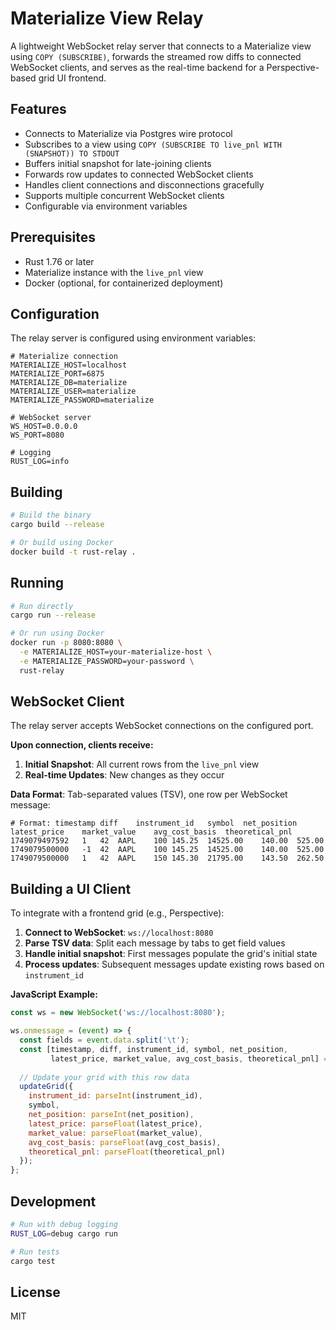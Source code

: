 # Materialize View Relay

A lightweight WebSocket relay server that connects to a Materialize view using `COPY (SUBSCRIBE)`, forwards the streamed row diffs to connected WebSocket clients, and serves as the real-time backend for a Perspective-based grid UI frontend.

## Features

- Connects to Materialize via Postgres wire protocol
- Subscribes to a view using `COPY (SUBSCRIBE TO live_pnl WITH (SNAPSHOT)) TO STDOUT`
- Buffers initial snapshot for late-joining clients
- Forwards row updates to connected WebSocket clients
- Handles client connections and disconnections gracefully
- Supports multiple concurrent WebSocket clients
- Configurable via environment variables

## Prerequisites

- Rust 1.76 or later
- Materialize instance with the `live_pnl` view
- Docker (optional, for containerized deployment)

## Configuration

The relay server is configured using environment variables:

```env
# Materialize connection
MATERIALIZE_HOST=localhost
MATERIALIZE_PORT=6875
MATERIALIZE_DB=materialize
MATERIALIZE_USER=materialize
MATERIALIZE_PASSWORD=materialize

# WebSocket server
WS_HOST=0.0.0.0
WS_PORT=8080

# Logging
RUST_LOG=info
```

## Building

```bash
# Build the binary
cargo build --release

# Or build using Docker
docker build -t rust-relay .
```

## Running

```bash
# Run directly
cargo run --release

# Or run using Docker
docker run -p 8080:8080 \
  -e MATERIALIZE_HOST=your-materialize-host \
  -e MATERIALIZE_PASSWORD=your-password \
  rust-relay
```

## WebSocket Client

The relay server accepts WebSocket connections on the configured port. 

**Upon connection, clients receive:**
1. **Initial Snapshot**: All current rows from the `live_pnl` view
2. **Real-time Updates**: New changes as they occur

**Data Format**: Tab-separated values (TSV), one row per WebSocket message:

```
# Format: timestamp	diff	instrument_id	symbol	net_position	latest_price	market_value	avg_cost_basis	theoretical_pnl
1749079497592	1	42	AAPL	100	145.25	14525.00	140.00	525.00
1749079500000	-1	42	AAPL	100	145.25	14525.00	140.00	525.00
1749079500000	1	42	AAPL	150	145.30	21795.00	143.50	262.50
```

## Building a UI Client

To integrate with a frontend grid (e.g., Perspective):

1. **Connect to WebSocket**: `ws://localhost:8080`
2. **Parse TSV data**: Split each message by tabs to get field values
3. **Handle initial snapshot**: First messages populate the grid's initial state
4. **Process updates**: Subsequent messages update existing rows based on `instrument_id`

**JavaScript Example:**
```javascript
const ws = new WebSocket('ws://localhost:8080');

ws.onmessage = (event) => {
  const fields = event.data.split('\t');
  const [timestamp, diff, instrument_id, symbol, net_position, 
         latest_price, market_value, avg_cost_basis, theoretical_pnl] = fields;
  
  // Update your grid with this row data
  updateGrid({
    instrument_id: parseInt(instrument_id),
    symbol,
    net_position: parseInt(net_position),
    latest_price: parseFloat(latest_price),
    market_value: parseFloat(market_value),
    avg_cost_basis: parseFloat(avg_cost_basis),
    theoretical_pnl: parseFloat(theoretical_pnl)
  });
};
```

## Development

```bash
# Run with debug logging
RUST_LOG=debug cargo run

# Run tests
cargo test
```

## License

MIT 
